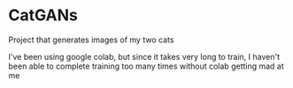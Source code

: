 # CatGANs

Project that generates images of my two cats 

I've been using google colab, but since it takes very long to train, I haven't been able to complete training too many times without colab getting mad at me

